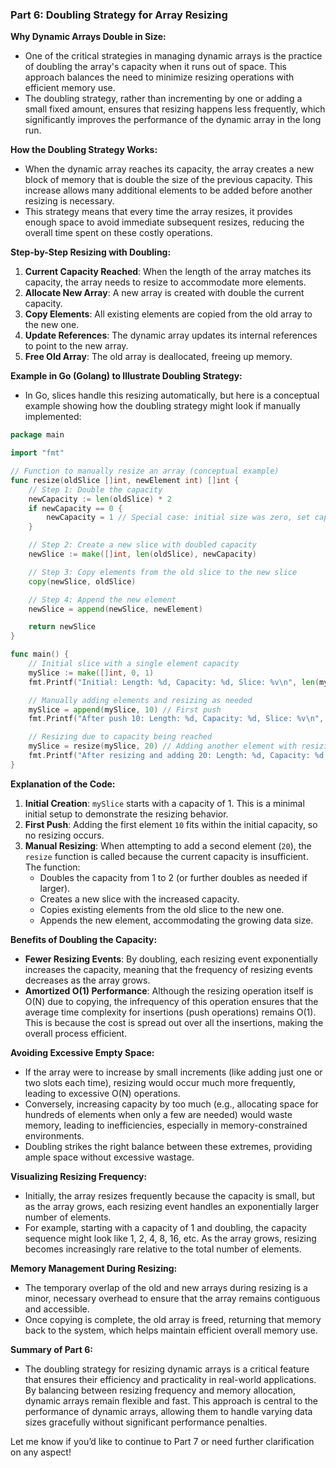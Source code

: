 ### **Part 6: Doubling Strategy for Array Resizing**

**Why Dynamic Arrays Double in Size:**
- One of the critical strategies in managing dynamic arrays is the practice of doubling the array's capacity when it runs out of space. This approach balances the need to minimize resizing operations with efficient memory use.
- The doubling strategy, rather than incrementing by one or adding a small fixed amount, ensures that resizing happens less frequently, which significantly improves the performance of the dynamic array in the long run.

**How the Doubling Strategy Works:**
- When the dynamic array reaches its capacity, the array creates a new block of memory that is double the size of the previous capacity. This increase allows many additional elements to be added before another resizing is necessary.
- This strategy means that every time the array resizes, it provides enough space to avoid immediate subsequent resizes, reducing the overall time spent on these costly operations.

**Step-by-Step Resizing with Doubling:**
1. **Current Capacity Reached**: When the length of the array matches its capacity, the array needs to resize to accommodate more elements.
2. **Allocate New Array**: A new array is created with double the current capacity.
3. **Copy Elements**: All existing elements are copied from the old array to the new one.
4. **Update References**: The dynamic array updates its internal references to point to the new array.
5. **Free Old Array**: The old array is deallocated, freeing up memory.

**Example in Go (Golang) to Illustrate Doubling Strategy:**
- In Go, slices handle this resizing automatically, but here is a conceptual example showing how the doubling strategy might look if manually implemented:

```go
package main

import "fmt"

// Function to manually resize an array (conceptual example)
func resize(oldSlice []int, newElement int) []int {
    // Step 1: Double the capacity
    newCapacity := len(oldSlice) * 2
    if newCapacity == 0 {
        newCapacity = 1 // Special case: initial size was zero, set capacity to 1
    }

    // Step 2: Create a new slice with doubled capacity
    newSlice := make([]int, len(oldSlice), newCapacity)

    // Step 3: Copy elements from the old slice to the new slice
    copy(newSlice, oldSlice)

    // Step 4: Append the new element
    newSlice = append(newSlice, newElement)

    return newSlice
}

func main() {
    // Initial slice with a single element capacity
    mySlice := make([]int, 0, 1)
    fmt.Printf("Initial: Length: %d, Capacity: %d, Slice: %v\n", len(mySlice), cap(mySlice), mySlice)

    // Manually adding elements and resizing as needed
    mySlice = append(mySlice, 10) // First push
    fmt.Printf("After push 10: Length: %d, Capacity: %d, Slice: %v\n", len(mySlice), cap(mySlice), mySlice)

    // Resizing due to capacity being reached
    mySlice = resize(mySlice, 20) // Adding another element with resizing
    fmt.Printf("After resizing and adding 20: Length: %d, Capacity: %d, Slice: %v\n", len(mySlice), cap(mySlice), mySlice)
}
```

**Explanation of the Code:**
1. **Initial Creation**: `mySlice` starts with a capacity of 1. This is a minimal initial setup to demonstrate the resizing behavior.
2. **First Push**: Adding the first element `10` fits within the initial capacity, so no resizing occurs.
3. **Manual Resizing**: When attempting to add a second element (`20`), the `resize` function is called because the current capacity is insufficient. The function:
   - Doubles the capacity from 1 to 2 (or further doubles as needed if larger).
   - Creates a new slice with the increased capacity.
   - Copies existing elements from the old slice to the new one.
   - Appends the new element, accommodating the growing data size.

**Benefits of Doubling the Capacity:**
- **Fewer Resizing Events**: By doubling, each resizing event exponentially increases the capacity, meaning that the frequency of resizing events decreases as the array grows.
- **Amortized O(1) Performance**: Although the resizing operation itself is O(N) due to copying, the infrequency of this operation ensures that the average time complexity for insertions (push operations) remains O(1). This is because the cost is spread out over all the insertions, making the overall process efficient.
  
**Avoiding Excessive Empty Space:**
- If the array were to increase by small increments (like adding just one or two slots each time), resizing would occur much more frequently, leading to excessive O(N) operations.
- Conversely, increasing capacity by too much (e.g., allocating space for hundreds of elements when only a few are needed) would waste memory, leading to inefficiencies, especially in memory-constrained environments.
- Doubling strikes the right balance between these extremes, providing ample space without excessive wastage.

**Visualizing Resizing Frequency:**
- Initially, the array resizes frequently because the capacity is small, but as the array grows, each resizing event handles an exponentially larger number of elements.
- For example, starting with a capacity of 1 and doubling, the capacity sequence might look like 1, 2, 4, 8, 16, etc. As the array grows, resizing becomes increasingly rare relative to the total number of elements.

**Memory Management During Resizing:**
- The temporary overlap of the old and new arrays during resizing is a minor, necessary overhead to ensure that the array remains contiguous and accessible.
- Once copying is complete, the old array is freed, returning that memory back to the system, which helps maintain efficient overall memory use.

**Summary of Part 6:**
- The doubling strategy for resizing dynamic arrays is a critical feature that ensures their efficiency and practicality in real-world applications. By balancing between resizing frequency and memory allocation, dynamic arrays remain flexible and fast. This approach is central to the performance of dynamic arrays, allowing them to handle varying data sizes gracefully without significant performance penalties.

Let me know if you’d like to continue to Part 7 or need further clarification on any aspect!